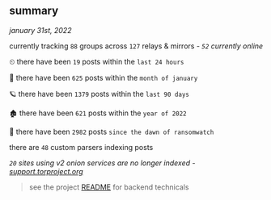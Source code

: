 
## summary
_january 31st, 2022_

currently tracking `88` groups across `127` relays & mirrors - _`52` currently online_

⏲ there have been `19` posts within the `last 24 hours`

🦈 there have been `625` posts within the `month of january`

🪐 there have been `1379` posts within the `last 90 days`

🏚 there have been `621` posts within the `year of 2022`

🦕 there have been `2982` posts `since the dawn of ransomwatch`

there are `48` custom parsers indexing posts

_`20` sites using v2 onion services are no longer indexed - [support.torproject.org](https://support.torproject.org/onionservices/v2-deprecation/)_

> see the project [README](https://github.com/thetanz/ransomwatch#ransomwatch--) for backend technicals
